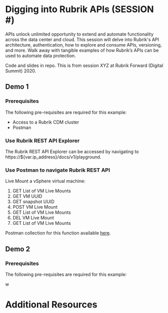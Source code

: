 # Digging into Rubrik APIs (SESSION #)

APIs unlock unlimited opportunity to extend and automate functionality across the data center and cloud. This session will delve into Rubrik's API architecture, authentication, how to explore and consume APIs, versioning, and more. Walk away with tangible examples of how Rubrik’s APIs can be used to automate data protection.

Code and slides in repo. This is from session XYZ at Rubrik Forward (Digital Summit) 2020.

## Demo 1

### Prerequisites
The following pre-requisites are required for this example:

* Access to a Rubrik CDM cluster
* Postman

### Use Rubrik REST API Explorer
The Rubrik REST API Explorer can be accessed by navigating to https://${var.ip_address}/docs/v1/playground.

### Use Postman to navigate Rubrik REST API
Live Mount a vSphere virtual machine:

1. GET List of VM Live Mounts
2. GET VM UUID
3. GET snapshot UUID
4. POST VM Live Mount
5. GET List of VM Live Mounts
6. DEL VM Live Mount
7. GET List of VM Live Mounts

Postman collection for this function available [here](/Postman%20Collection%20-%20Demo%20-%20VM%20Live%20Mount). 

## Demo 2

### Prerequisites
The following pre-requisites are required for this example:

w
# Additional Resources
